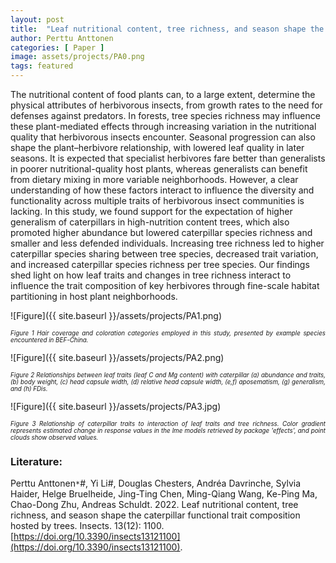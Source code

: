 ```yaml
---
layout: post
title:  "Leaf nutritional content, tree richness, and season shape the caterpillar functional trait composition hosted by trees"
author: Perttu Anttonen
categories: [ Paper ]
image: assets/projects/PA0.png
tags: featured
---
```


The nutritional content of food plants can, to a large extent, determine the physical attributes of herbivorous insects, from growth rates to the need for defenses against predators. In forests, tree species richness may influence these plant-mediated effects through increasing variation in the nutritional quality that herbivorous insects encounter. Seasonal progression can also shape the plant–herbivore relationship, with lowered leaf quality in later seasons. It is expected that specialist herbivores fare better than generalists in poorer nutritional-quality host plants, whereas generalists can benefit from dietary mixing in more variable neighborhoods. However, a clear understanding of how these factors interact to influence the diversity and functionality across multiple traits of herbivorous insect communities is lacking. In this study, we found support for the expectation of higher generalism of caterpillars in high-nutrition content trees, which also promoted higher abundance but lowered caterpillar species richness and smaller and less defended individuals. Increasing tree richness led to higher caterpillar species sharing between tree species, decreased trait variation, and increased caterpillar species richness per tree species. Our findings shed light on how leaf traits and changes in tree richness interact to influence the trait composition of key herbivores through fine-scale habitat partitioning in host plant neighborhoods.<br>

![Figure]({{ site.baseurl }}/assets/projects/PA1.png)
<p style='text-align: justify;' ><span style="font-style: italic; font-size:70%">Figure 1 Hair coverage and coloration categories employed in this study, presented by example species encountered in BEF-China.
</span></p>
![Figure]({{ site.baseurl }}/assets/projects/PA2.png)
<p style='text-align: justify;' ><span style="font-style: italic; font-size:70%">Figure 2 Relationships between leaf traits (leaf C and Mg content) with caterpillar (a) abundance and traits, (b) body weight, (c) head capsule width, (d) relative head capsule width, (e,f) aposematism, (g) generalism, and (h) FDis.
</span></p>
![Figure]({{ site.baseurl }}/assets/projects/PA3.jpg)
<p style='text-align: justify;' ><span style="font-style: italic; font-size:70%">Figure 3 Relationship of caterpillar traits to interaction of leaf traits and tree richness. Color gradient represents estimated change in response values in the lme models retrieved by package 'effects', and point clouds show observed values. 
</span></p>

### Literature:
Perttu Anttonen<code>&ast;</code>#, Yi Li#, Douglas Chesters, Andréa Davrinche, Sylvia Haider, Helge Bruelheide, Jing-Ting Chen, Ming-Qiang Wang, Ke-Ping Ma, Chao-Dong Zhu, Andreas Schuldt. 2022. Leaf nutritional content, tree richness, and season shape the caterpillar functional trait composition hosted by trees. Insects. 13(12): 1100. [https://doi.org/10.3390/insects13121100](https://doi.org/10.3390/insects13121100).
